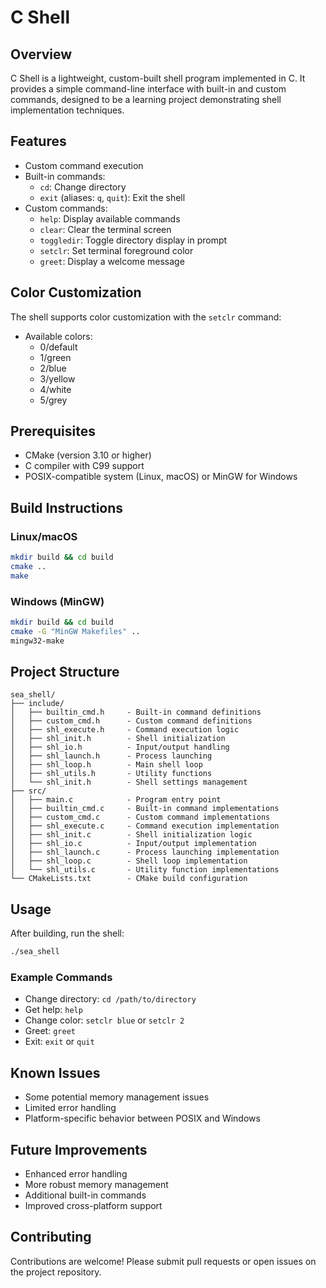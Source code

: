 # C Shell

## Overview

C Shell is a lightweight, custom-built shell program implemented in C. It provides a simple command-line interface with built-in and custom commands, designed to be a learning project demonstrating shell implementation techniques.

## Features

- Custom command execution
- Built-in commands:
  - `cd`: Change directory
  - `exit` (aliases: `q`, `quit`): Exit the shell
- Custom commands:
  - `help`: Display available commands
  - `clear`: Clear the terminal screen
  - `toggledir`: Toggle directory display in prompt
  - `setclr`: Set terminal foreground color
  - `greet`: Display a welcome message

## Color Customization

The shell supports color customization with the `setclr` command:
- Available colors:
  - 0/default
  - 1/green
  - 2/blue
  - 3/yellow
  - 4/white
  - 5/grey

## Prerequisites

- CMake (version 3.10 or higher)
- C compiler with C99 support
- POSIX-compatible system (Linux, macOS) or MinGW for Windows

## Build Instructions

### Linux/macOS

```bash
mkdir build && cd build
cmake ..
make
```

### Windows (MinGW)

```bash
mkdir build && cd build
cmake -G "MinGW Makefiles" ..
mingw32-make
```

## Project Structure

```
sea_shell/
├── include/
│   ├── builtin_cmd.h     - Built-in command definitions
│   ├── custom_cmd.h      - Custom command definitions
│   ├── shl_execute.h     - Command execution logic
│   ├── shl_init.h        - Shell initialization
│   ├── shl_io.h          - Input/output handling
│   ├── shl_launch.h      - Process launching
│   ├── shl_loop.h        - Main shell loop
│   ├── shl_utils.h       - Utility functions
│   └── shl_init.h        - Shell settings management
├── src/
│   ├── main.c            - Program entry point
│   ├── builtin_cmd.c     - Built-in command implementations
│   ├── custom_cmd.c      - Custom command implementations
│   ├── shl_execute.c     - Command execution implementation
│   ├── shl_init.c        - Shell initialization logic
│   ├── shl_io.c          - Input/output implementation
│   ├── shl_launch.c      - Process launching implementation
│   ├── shl_loop.c        - Shell loop implementation
│   └── shl_utils.c       - Utility function implementations
└── CMakeLists.txt        - CMake build configuration
```

## Usage

After building, run the shell:

```bash
./sea_shell
```

### Example Commands

- Change directory: `cd /path/to/directory`
- Get help: `help`
- Change color: `setclr blue` or `setclr 2`
- Greet: `greet`
- Exit: `exit` or `quit`

## Known Issues

- Some potential memory management issues
- Limited error handling
- Platform-specific behavior between POSIX and Windows

## Future Improvements

- Enhanced error handling
- More robust memory management
- Additional built-in commands
- Improved cross-platform support

## Contributing

Contributions are welcome! Please submit pull requests or open issues on the project repository.
